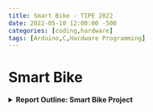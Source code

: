 ```yaml
---
title: Smart Bike - TIPE 2022
date: 2022-05-10 12:00:00 -500
categories: [coding,hardware]
tags: [Arduino,C,Hardware Programming]
---
```


# Smart Bike 



<details>
<summary> <b>Report Outline: Smart Bike Project</b> </summary>

---

<details>
<summary> <b>1. Introduction</b> </summary>

---

### Background
### Objectives
### Scope

</details>

<details>
<summary> <b>2. Project Overview</b> </summary>

---

### Overview of Smart Bike
### Target Audience
### Importance and Impact

</details>

<details>
<summary> <b>3. Development Process</b> </summary>

---

### Conceptualization
### Design Phase
### Implementation
### Testing and Iteration

</details>

<details>
<summary> <b>4. Features of the Smart Bike</b> </summary>

---

### Cardiovascular Monitoring System
### Customized Exercise Programs
### User Interface and Interaction
### Safety Features

</details>

<details>
<summary> <b>5. Results and Evaluation
